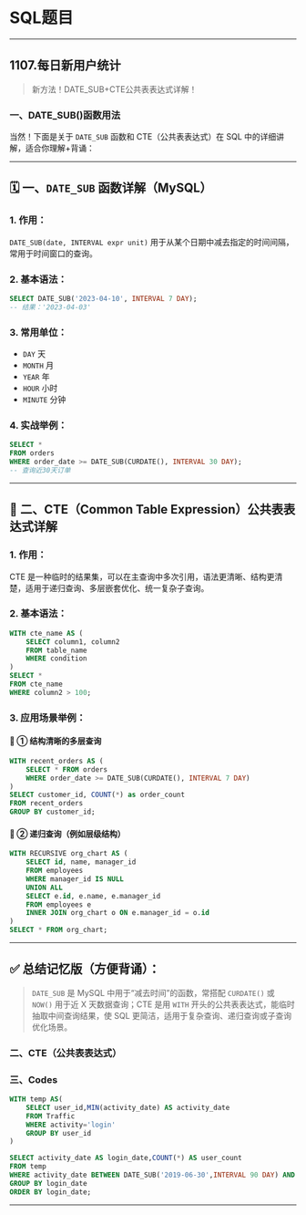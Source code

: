 # SQL题目
---
## 1107.每日新用户统计
>新方法！DATE_SUB+CTE公共表表达式详解！
### 一、DATE_SUB()函数用法
当然！下面是关于 `DATE_SUB` 函数和 CTE（公共表表达式）在 SQL 中的详细讲解，适合你理解+背诵：

---

## 🗓️ 一、`DATE_SUB` 函数详解（MySQL）

### 1. 作用：
`DATE_SUB(date, INTERVAL expr unit)` 用于从某个日期中减去指定的时间间隔，常用于时间窗口的查询。

### 2. 基本语法：
```sql
SELECT DATE_SUB('2023-04-10', INTERVAL 7 DAY);
-- 结果：'2023-04-03'
```

### 3. 常用单位：
- `DAY` 天
- `MONTH` 月
- `YEAR` 年
- `HOUR` 小时
- `MINUTE` 分钟

### 4. 实战举例：
```sql
SELECT *
FROM orders
WHERE order_date >= DATE_SUB(CURDATE(), INTERVAL 30 DAY);
-- 查询近30天订单
```

---

## 📌 二、CTE（Common Table Expression）公共表表达式详解

### 1. 作用：
CTE 是一种临时的结果集，可以在主查询中多次引用，语法更清晰、结构更清楚，适用于递归查询、多层嵌套优化、统一复杂子查询。

### 2. 基本语法：
```sql
WITH cte_name AS (
    SELECT column1, column2
    FROM table_name
    WHERE condition
)
SELECT *
FROM cte_name
WHERE column2 > 100;
```

### 3. 应用场景举例：

#### 🌟 ① 结构清晰的多层查询
```sql
WITH recent_orders AS (
    SELECT * FROM orders
    WHERE order_date >= DATE_SUB(CURDATE(), INTERVAL 7 DAY)
)
SELECT customer_id, COUNT(*) as order_count
FROM recent_orders
GROUP BY customer_id;
```

#### 🌟 ② 递归查询（例如层级结构）
```sql
WITH RECURSIVE org_chart AS (
    SELECT id, name, manager_id
    FROM employees
    WHERE manager_id IS NULL
    UNION ALL
    SELECT e.id, e.name, e.manager_id
    FROM employees e
    INNER JOIN org_chart o ON e.manager_id = o.id
)
SELECT * FROM org_chart;
```

---

## ✅ 总结记忆版（方便背诵）：

> `DATE_SUB` 是 MySQL 中用于“减去时间”的函数，常搭配 `CURDATE()` 或 `NOW()` 用于近 X 天数据查询；CTE 是用 `WITH` 开头的公共表表达式，能临时抽取中间查询结果，使 SQL 更简洁，适用于复杂查询、递归查询或子查询优化场景。

### 二、CTE（公共表表达式）

### 三、Codes

```sql
WITH temp AS(
    SELECT user_id,MIN(activity_date) AS activity_date
    FROM Traffic
    WHERE activity='login'
    GROUP BY user_id
)

SELECT activity_date AS login_date,COUNT(*) AS user_count
FROM temp
WHERE activity_date BETWEEN DATE_SUB('2019-06-30',INTERVAL 90 DAY) AND '2019-06-30'
GROUP BY login_date
ORDER BY login_date;
```
---
